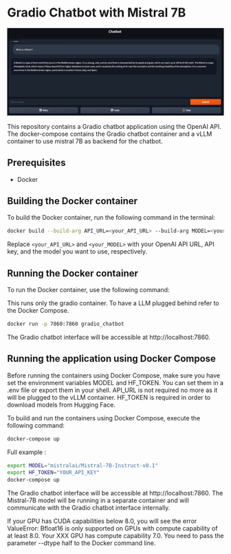 # Gradio Chatbot with Mistral 7B

![Gradio Chatbot with Mistral 7B](./assets/Readme_image.png)

This repository contains a Gradio chatbot application using the OpenAI API. The docker-compose contains the Gradio chatbot container and a vLLM container to use mistral 7B as backend for the chatbot.

## Prerequisites

- Docker

## Building the Docker container

To build the Docker container, run the following command in the terminal:

```bash
docker build --build-arg API_URL=<your_API_URL> --build-arg MODEL=<your_MODEL> -t gradio_chatbot .
```

Replace `<your_API_URL>` and `<your_MODEL>` with your OpenAI API URL, API key, and the model you want to use, respectively.

## Running the Docker container

To run the Docker container, use the following command:

This runs only the gradio container. To have a LLM plugged behind refer to the Docker Compose.

```bash
docker run -p 7860:7860 gradio_chatbot
```

The Gradio chatbot interface will be accessible at http://localhost:7860.

## Running the application using Docker Compose

Before running the containers using Docker Compose, make sure you have set the environment variables MODEL and HF_TOKEN. You can set them in a .env file or export them in your shell. API_URL is not required no more as it will be plugged to the vLLM container.
HF_TOKEN is required in order to download models from Hugging Face.

To build and run the containers using Docker Compose, execute the following command:

```bash
docker-compose up
```

Full example :
    
```bash
export MODEL="mistralai/Mistral-7B-Instruct-v0.1" 
export HF_TOKEN="YOUR_API_KEY"
docker-compose up
```

The Gradio chatbot interface will be accessible at http://localhost:7860. The Mistral-7B model will be running in a separate container and will communicate with the Gradio chatbot interface internally.

If your GPU has CUDA capabilities below 8.0, you will see the error ValueError: Bfloat16 is only supported on GPUs with compute capability of at least 8.0. Your XXX GPU has compute capability 7.0. You need to pass the parameter --dtype half to the Docker command line.

